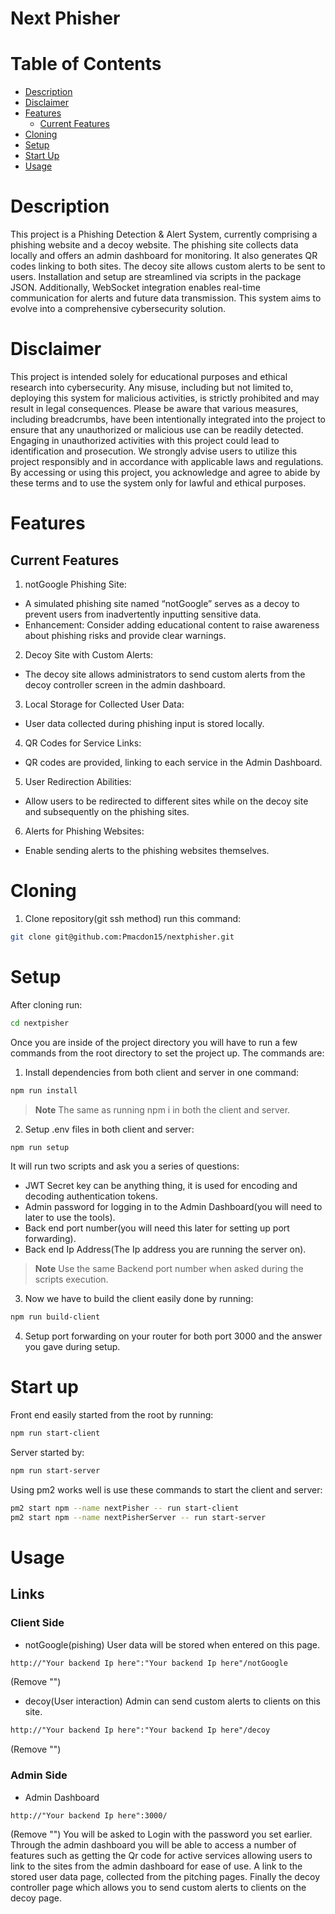 # Next Phisher

# Table of Contents
- [Description](#Description)
- [Disclaimer](#Disclaimer)
- [Features](#Features)
  - [Current Features](#Current-Features)  
- [Cloning](#Cloning)
- [Setup](#Setup)
- [Start Up](#Start-Up)
- [Usage](#Usage)

# Description
This project is a Phishing Detection & Alert System, currently comprising a phishing website and a decoy website. The phishing site collects data locally and offers an admin dashboard for monitoring. It also generates QR codes linking to both sites. The decoy site allows custom alerts to be sent to users. Installation and setup are streamlined via scripts in the package JSON. Additionally, WebSocket integration enables real-time communication for alerts and future data transmission. This system aims to evolve into a comprehensive cybersecurity solution.

# Disclaimer
This project is intended solely for educational purposes and ethical research into cybersecurity. Any misuse, including but not limited to, deploying this system for malicious activities, is strictly prohibited and may result in legal consequences. Please be aware that various measures, including breadcrumbs, have been intentionally integrated into the project to ensure that any unauthorized or malicious use can be readily detected. Engaging in unauthorized activities with this project could lead to identification and prosecution. We strongly advise users to utilize this project responsibly and in accordance with applicable laws and regulations. By accessing or using this project, you acknowledge and agree to abide by these terms and to use the system only for lawful and ethical purposes.

# Features

## Current Features
1. notGoogle Phishing Site:
- A simulated phishing site named “notGoogle” serves as a decoy to prevent users from inadvertently inputting sensitive data.
- Enhancement: Consider adding educational content to raise awareness about phishing risks and provide clear warnings.

2. Decoy Site with Custom Alerts:
- The decoy site allows administrators to send custom alerts from the decoy controller screen in the admin dashboard.

3. Local Storage for Collected User Data:
- User data collected during phishing input is stored locally.

4. QR Codes for Service Links:
- QR codes are provided, linking to each service in the Admin Dashboard.

5. User Redirection Abilities:
- Allow users to be redirected to different sites while on the decoy site and subsequently on the phishing sites.

6. Alerts for Phishing Websites:
- Enable sending alerts to the phishing websites themselves.

# Cloning
1. Clone repository(git ssh method) run this command: 
```bash
git clone git@github.com:Pmacdon15/nextphisher.git
```

# Setup

After cloning run: 
```Bash
cd nextpisher
```

Once you are inside of the project directory you will have to run a few commands from the root directory to set the project up.
The commands are:

1. Install dependencies from both client and server in one command:
 ```Bash
 npm run install
 ```
> **Note**
> The same as running npm i in both the client and server.

2. Setup .env files in both client and server:
 ```Bash
 npm run setup
 ```
 It will run two scripts and ask you a series of questions:
- JWT Secret key can be anything thing, it is used for encoding and decoding authentication tokens.
- Admin password for logging in to the Admin Dashboard(you will need to later to use the tools).
- Back end port number(you will need this later for setting up port forwarding).
- Back end Ip Address(The Ip address you are running the server on).
> **Note**
> Use the same Backend port number when asked during the scripts execution.

3. Now we have to build the client easily done by running:
```Bash
npm run build-client
```

4. Setup port forwarding on your router for both port 3000 and the answer you gave during setup.

# Start up

Front end easily started from the root by running:
```Bash
npm run start-client
```

Server started by:
```Bash
npm run start-server
```

Using pm2 works well is use these commands to start the client and server:
```Bash
pm2 start npm --name nextPisher -- run start-client
pm2 start npm --name nextPisherServer -- run start-server
```

# Usage

## Links

### Client Side
- notGoogle(pishing) User data will be stored when entered on this page.
```HTML
http://"Your backend Ip here":"Your backend Ip here"/notGoogle
```
(Remove "") 

- decoy(User interaction) Admin can send custom alerts to clients on this site.
```HTML
http://"Your backend Ip here":"Your backend Ip here"/decoy
```
(Remove "")

### Admin Side
- Admin Dashboard
```HTML
http://"Your backend Ip here":3000/
```
(Remove "")
You will be asked to Login with the password you set earlier.
Through the admin dashboard you will be able to access a number of features such as getting the Qr code for active services allowing users to link to the sites from the admin dashboard for ease of use. A link to the stored user data page, collected from the pitching pages. Finally the decoy controller page which allows you to send custom alerts to clients on the decoy page.
